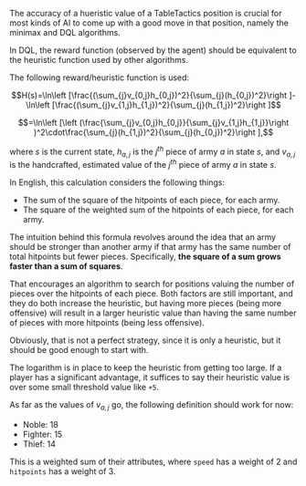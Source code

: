 
The accuracy of a hueristic value of a TableTactics position is crucial for most kinds of AI to come up with a good move in that position, namely the minimax and DQL algorithms.

In DQL, the reward function (observed by the agent) should be equivalent to the heuristic function used by other algorithms.

The following reward/heuristic function is used:

$$H(s)=\ln\left [\frac{(\sum_{j}v_{0,j}h_{0,j})^2}{\sum_{j}(h_{0,j})^2}\right ]-\ln\left [\frac{(\sum_{j}v_{1,j}h_{1,j})^2}{\sum_{j}(h_{1,j})^2}\right ]$$

$$=\ln\left [\left (\frac{\sum_{j}v_{0,j}h_{0,j}}{\sum_{j}v_{1,j}h_{1,j}}\right )^2\cdot\frac{\sum_{j}(h_{1,j})^2}{\sum_{j}(h_{0,j})^2}\right ],$$

where $s$ is the current state, $h_{a,j}$ is the $j^{th}$ piece of army $a$ in state $s$, and $v_{a,j}$ is the handcrafted, estimated value of the $j^{th}$ piece of army $a$ in state $s$.

In English, this calculation considers the following things:

- The sum of the square of the hitpoints of each piece, for each army.
- The square of the weighted sum of the hitpoints of each piece, for each army.

The intuition behind this formula revolves around the idea that an army should be stronger than another army if that army has the same number of total hitpoints but fewer pieces.  Specifically, **the square of a sum grows faster than a sum of squares**.

That encourages an algorithm to search for positions valuing the number of pieces over the hitpoints of each piece.  Both factors are still important, and they do both increase the heuristic, but having more pieces (being more offensive) will result in a larger heuristic value than having the same number of pieces with more hitpoints (being less offensive).

Obviously, that is not a perfect strategy, since it is only a heuristic, but it should be good enough to start with.

The logarithm is in place to keep the heuristic from getting too large.  If a player has a significant advantage, it suffices to say their heuristic value is over some small threshold value like `+5`.

As far as the values of $v_{a,j}$ go, the following definition should work for now:

- Noble: 18
- Fighter: 15
- Thief: 14

This is a weighted sum of their attributes, where `speed` has a weight of $2$ and `hitpoints` has a weight of $3$.
